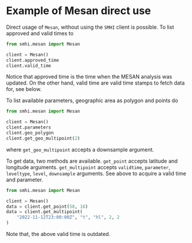 # Example of Mesan direct use

Direct usage of `Mesan`, without using the `SMHI` client is possible.
To list approved and valid times to

```python
from smhi.mesan import Mesan

client = Mesan()
client.approved_time
client.valid_time
```

Notice that approved time is the time when the MESAN analysis was updated.
On the other hand, valid time are valid time stamps to fetch data for,
see below.

To list available parameters, geographic area as polygon and points do

```python
from smhi.mesan import Mesan

client = Mesan()
client.parameters
client.geo_polygon
client.get_geo_multipoint(2)
```

where `get_geo_multipoint` accepts a downsample argument.

To get data, two methods are available.
`get_point` accepts latitude and longitude arguments.
`get_multipoint` accepts `validtime`, `parameter`,
`leveltype`, `level`, `downsample` arguments.
See above to acquire a valid time and parameter.

```python
from smhi.mesan import Mesan

client = Mesan()
data = client.get_point(58, 16)
data = client.get_multipoint(
    "2022-11-12T23:00:00Z", "t", "hl", 2, 2
)
```

Note that, the above valid time is outdated.
